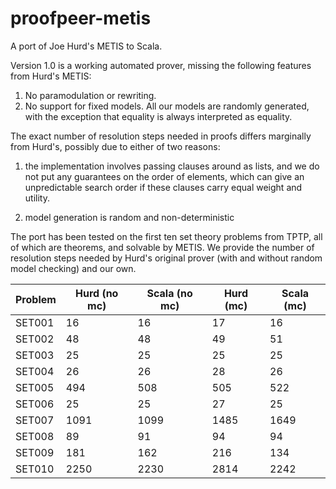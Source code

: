 proofpeer-metis
===============

A port of Joe Hurd's METIS  to Scala.

Version 1.0 is a working automated prover, missing the following features from Hurd's METIS:

1. No paramodulation or rewriting.
2. No support for fixed models. All our models are randomly generated, with the exception that equality is always interpreted as equality.
  
The exact number of resolution steps needed in proofs differs marginally from Hurd's, possibly due to either of two reasons:

1. the implementation involves passing clauses around as lists, and we do not put any guarantees on the order of elements, which can give an unpredictable search order if these clauses carry equal weight and utility.

2. model generation is random and non-deterministic

The port has been tested on the first ten set theory problems from TPTP, all of which are theorems, and solvable by METIS. We provide the number of resolution steps needed by Hurd's original prover (with and without random model checking) and our own.

Problem | Hurd (no mc) | Scala (no mc) | Hurd (mc) | Scala (mc)
--------|--------------|---------------|-----------|-----------
SET001  |           16 |            16 |        17 |         16
SET002  |           48 |            48 |        49 |         51
SET003  |           25 |            25 |        25 |         25
SET004  |           26 |            26 |        28 |         26
SET005  |          494 |           508 |       505 |        522
SET006  |           25 |            25 |        27 |         25
SET007  |         1091 |          1099 |      1485 |       1649
SET008  |           89 |            91 |        94 |         94
SET009  |          181 |           162 |       216 |        134
SET010  |         2250 |          2230 |      2814 |       2242
